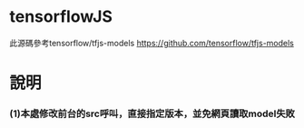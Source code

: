 # tensorflowJS
此源碼參考tensorflow/tfjs-models
https://github.com/tensorflow/tfjs-models


# 說明
### (1)本處修改前台的src呼叫，直接指定版本，並免網頁讀取model失敗  
#### <script src="https://cdn.jsdelivr.net/npm/@tensorflow/tfjs@0.9.0">
#### <script src="https://cdn.jsdelivr.net/npm/@tensorflow-models/coco-ssd@1.1.0">
  
  
  
### (2)bbox屬性
#### const result = await model.detect(image);
#### ....
#### ....
#### 此處result是辨識結果物件bbox，具備以下三個屬性~
#### [{
  #### bbox: [x, y, width, height],
  #### class: "cat",
  #### score: 0.8380282521247864
#### }]


### (3)多個bbox
#### bbox輸出若有3個，result[i]的i會是0,1,2，分別代表三個bbox
#### result[0].bbox, .class, .score
#### result[1].bbox, .class, .score
#### result[1].bbox, .class, .score
